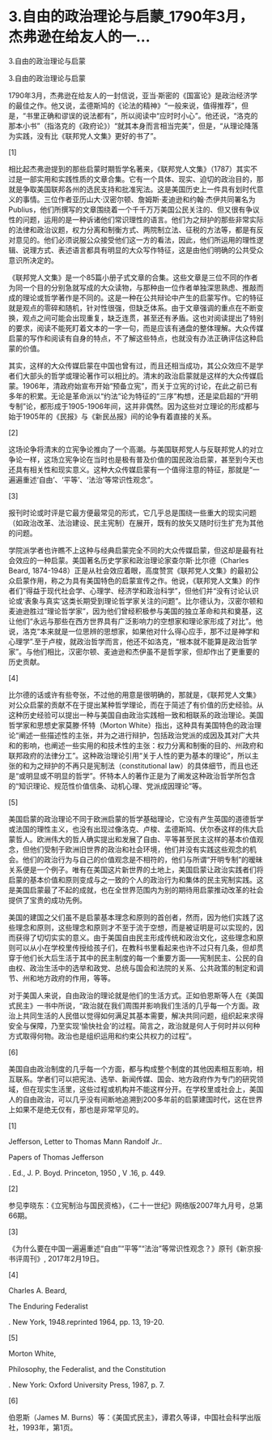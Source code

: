 # 3.自由的政治理论与启蒙_1790年3月，杰弗逊在给友人的一...

3.自由的政治理论与启蒙

3.自由的政治理论与启蒙

1790年3月，杰弗逊在给友人的一封信说，亚当·斯密的《国富论》是政治经济学的最佳之作。他又说，孟德斯鸠的《论法的精神》“一般来说，值得推荐”，但是，“书里正确和谬误的说法都有”，所以阅读中“应时时小心”。他还说，“洛克的那本小书”（指洛克的《政府论》）“就其本身而言相当完美”，但是，“从理论降落为实践，没有比《联邦党人文集》更好的书了”。

[1]

相比起杰弗逊提到的那些启蒙时期哲学名著来，《联邦党人文集》（1787）其实不过是一部实用和实践性质的文章合集。它有一个具体、现实、迫切的政治目的，那就是争取美国联邦各州的选民支持和批准宪法。这是美国历史上一件具有划时代意义的事情。三位作者亚历山大·汉密尔顿、詹姆斯·麦迪逊和约翰·杰伊共同署名为Publius，他们所撰写的文章围绕着一个千千万万美国公民关注的、但又很有争议性的问题，运用的是一种诉诸他们常识理性的语言。他们为之辩护的那些非常实际的法律和政治议题，权力分离和制衡方式、两院制立法、征税的方法等，都是有反对意见的。他们必须说服公众接受他们这一方的看法，因此，他们所运用的理性逻辑、说理方式、表述语言都具有明显的大众写作特征，这是由他们明确的公共受众意识所决定的。

《联邦党人文集》是一个85篇小册子式文章的合集。这些文章是三位不同的作者为同一个目的分别急就写成的大众读物，与那种由一位作者单独深思熟虑、推敲而成的理论或哲学著作是不同的。这是一种在公共辩论中产生的启蒙写作。它的特征就是观点的零碎和随机，针对性很强，但缺乏体系。由于文章强调的重点在不断变换，观点之间可能会出现重复，缺乏连贯，甚至还有矛盾。这也对阅读提出了特别的要求，阅读不能死盯着文本的一字一句，而是应该有通盘的整体理解。大众传媒启蒙的写作和阅读有自身的特点，不了解这些特点，也就没有办法正确评估这种启蒙的价值。

其实，这样的大众传媒启蒙在中国也曾有过，而且还相当成功，其公众效应不是学者们大部头的哲学或理论著作可以相比的。清末的政治启蒙就是这样的大众传媒启蒙。1906年，清政府始宣布开始“预备立宪”，而关于立宪的讨论，在此之前已有多年的积累。无论是革命派以“约法”论为特征的“三序”构想，还是梁启超的“开明专制”论，都形成于1905-1906年间，这并非偶然。因为这些对立理论的形成都与始于1905年的《民报》与《新民丛报》间的论争有着直接的关系。

[2]

这场论争将清末的立宪争论推向了一个高潮。与美国联邦党人与反联邦党人的对立争论一样，这场立宪争论在当时也是极有普及价值的国民政治启蒙，甚至到今天也还具有相关性和现实意义。这种大众传媒启蒙有一个值得注意的特征，那就是“一遍遍重述‘自由’、‘平等’、‘法治’等常识性观念”。

[3]

报刊时论或时评是它最方便最常见的形式，它几乎总是围绕一些重大的现实问题（如政治改革、法治建设、民主宪制）在展开，既有的放矢又随时衍生扩充为其他的问题。

学院派学者也许瞧不上这种与经典启蒙完全不同的大众传媒启蒙，但这却是最有社会效应的一种启蒙。美国著名历史学家和政治理论家查尔斯·比尔德（Charles Beard, 1874-1948）正是从社会效应着眼，高度赞赏《联邦党人文集》的最初公众启蒙作用，称之为具有美国特色的启蒙宣传之作。他说，《联邦党人文集》的作者们“得益于现代社会学、心理学、经济学和政治科学”，但他们并“没有讨论认识论或‘表象与真实’这类长期受到理论哲学家关注的问题”。比尔德认为，汉密尔顿和麦迪逊胜过“理论哲学家”，因为他们曾经积极参与美国的独立革命和共和奠基，这让他们“永远与那些在西方世界具有广泛影响力的空想家和理论家形成了对比”。他说，洛克“本来就是一位思辨的思想家，如果他对什么得心应手，那不过是神学和心理学”.至于卢梭，就政治哲学而言，他还不如洛克，“根本就不能算是政治哲学家”。与他们相比，汉密尔顿、麦迪逊和杰伊虽不是哲学家，但却作出了更重要的历史贡献。

[4]

比尔德的话或许有些夸张，不过他的用意是很明确的，那就是，《联邦党人文集》对公众启蒙的贡献不在于提出某种哲学理论，而在于简述了有价值的历史经验。从这种历史经验可以提出一种与美国自由政治实践相一致和相联系的政治理论。美国哲学家和思想史家莫滕·怀特（Morton White）指出，这种具有美国特色的政治理论“阐述一些描述性的主张，并为之进行辩护，包括政治党派的成因及其对广大共和的影响，也阐述一些实用的和技术性的主张：权力分离和制衡的目的、州政府和联邦政府的法律分工”。这种政治理论引用“关于人性的更为基本的理论”，所以主张的和为之辩护的不再只是宪制法（constitutional law）的具体细节，而且也还是“或明显或不明显的哲学”。怀特本人的著作正是为了阐发这种政治哲学所包含的“知识理论、规范性价值信条、动机心理、党派成因理论”等。

[5]

美国启蒙的政治理论不同于欧洲启蒙的哲学基础理论，它没有产生英国的道德哲学或法国的理性主义，也没有出现过像洛克、卢梭、孟德斯鸠、伏尔泰这样的伟大启蒙哲人。欧洲伟大的哲人确实提出和发展了自由、平等甚至民主这样的基本价值观念，但他们受制于欧洲旧世界的政治和社会环境，他们并没有实践这些观念的机会。他们的政治行为与自己的价值观念是不相符的，他们与所谓“开明专制”的暧昧关系便是一个例子。唯有在美国这片新世界的土地上，美国启蒙让政治实践者们将启蒙的基本价值和原则变成与之一致的个人的政治行为和集体的民主宪制实践。这是美国启蒙最了不起的成就，也在全世界范围内为别的期待用启蒙推动改革的社会提供了宝贵的成功先例。

美国的建国之父们虽不是启蒙基本理念和原则的首创者，然而，因为他们实践了这些理念和原则，这些理念和原则才不至于流于空想，而是被证明是可以实现的，因而获得了切切实实的意义。由于美国自由民主形成传统和政治文化，这些理念和原则可以从小在学校里传授给孩子们，在教科书里看起来也许不过只有几条，但却贯穿于他们长大后生活于其中的民主制度的每一个重要方面——宪制民主、公民的自由权、政治生活中的选举和政党、总统与国会和法院的关系、公共政策的制定和调节、州和地方政府的作用，等等。

对于美国人来说，自由政治的理论就是他们的生活方式。正如伯恩斯等人在《美国式民主》一书中所说，“政治就在我们周围并影响我们生活的几乎每一个方面。政治上共同生活的人民借以觉得如何满足其基本需要，解决共同问题，组织起来求得安全与保障，乃至实现‘愉快社会’的过程。简言之，政治就是何人于何时并以何种方式取得何物。政治也是组织运用和约束公共权力的过程”。

[6]

美国自由政治制度的几乎每一个方面，都与构成整个制度的其他因素相互影响，相互联系。学者们可以把宪法、选举、新闻传媒、国会、地方政府作为专门的研究领域，但在现实生活里，这些过程或机构并不能这样分开。在学校里或社会上，美国人的自由政治，可以几乎没有间断地追溯到200多年前的启蒙建国时代，这在世界上如果不是绝无仅有，那也是非常罕见的。

[1]

Jefferson, Letter to Thomas Mann Randolf Jr..

Papers of Thomas Jefferson

. Ed., J. P. Boyd. Princeton, 1950 , V .16, p. 449.

[2]

参见李晓东：《立宪制治与国民资格》，《二十一世纪》网络版2007年九月号，总第66期。

[3]

《为什么要在中国一遍遍重述“自由”“平等”“法治”等常识性观念？》原刊《新京报·书评周刊》, 2017年2月19日。

[4]

Charles A. Beard,

The Enduring Federalist

. New York, 1948.reprinted 1964, pp. 13, 19-20.

[5]

Morton White,

Philosophy, the Federalist, and the Constitution

. New York: Oxford University Press, 1987, p. 7.

[6]

伯恩斯（James M. Burns）等：《美国式民主》，谭君久等译，中国社会科学出版社，1993年，第1页。